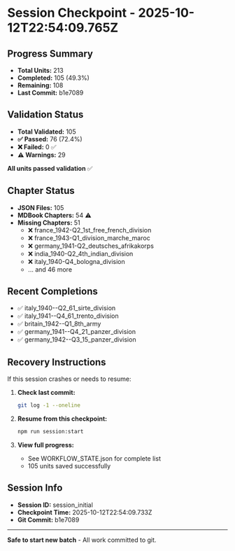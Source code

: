 # Session Checkpoint - 2025-10-12T22:54:09.765Z

## Progress Summary

- **Total Units:** 213
- **Completed:** 105 (49.3%)
- **Remaining:** 108
- **Last Commit:** b1e7089

## Validation Status

- **Total Validated:** 105
- **✅ Passed:** 76 (72.4%)
- **❌ Failed:** 0 ✅
- **⚠️ Warnings:** 29

**All units passed validation** ✅

## Chapter Status

- **JSON Files:** 105
- **MDBook Chapters:** 54 ⚠️
- **Missing Chapters:** 51
  - ❌ france_1942-Q2_1st_free_french_division
  - ❌ france_1943-Q1_division_marche_maroc
  - ❌ germany_1941-Q2_deutsches_afrikakorps
  - ❌ india_1940-Q2_4th_indian_division
  - ❌ italy_1940-Q4_bologna_division
  - ... and 46 more

## Recent Completions

- ✅ italy_1940--Q2_61_sirte_division
- ✅ italy_1941--Q4_61_trento_division
- ✅ britain_1942--Q1_8th_army
- ✅ germany_1941--Q4_21_panzer_division
- ✅ germany_1942--Q3_15_panzer_division

## Recovery Instructions

If this session crashes or needs to resume:

1. **Check last commit:**
   ```bash
   git log -1 --oneline
   ```

2. **Resume from this checkpoint:**
   ```bash
   npm run session:start
   ```

3. **View full progress:**
   - See WORKFLOW_STATE.json for complete list
   - 105 units saved successfully

## Session Info

- **Session ID:** session_initial
- **Checkpoint Time:** 2025-10-12T22:54:09.733Z
- **Git Commit:** b1e7089

---

**Safe to start new batch** - All work committed to git.
